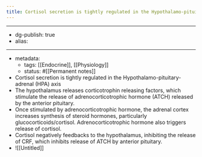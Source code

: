 ```yaml
---
title: Cortisol secretion is tightly regulated in the Hypothalamo-pituitary-adrenal (HPA) axis
---
```


- --
- dg-publish: true
- alias:
- --
- metadata:
	- tags: [[Endocrine]], [[Physiology]]
	- status: #[[Permanent notes]]
- Cortisol secretion is tightly regulated in the Hypothalamo-pituitary-adrenal (HPA) axis
- The hypothalamus releases corticotrophin releasing factors, which stimulate the release of adrenocorticotrophic hormone (ATCH) released by the anterior pituitary.
- Once stimulated by adrenocorticotrophic hormone, the adrenal cortex increases synthesis of steroid hormones, particularly glucocorticoids/cortisol. Adrenocorticotrophic hormone also triggers release of cortisol.
- Cortisol negatively feedbacks to the hypothalamus, inhibiting the release of CRF, which inhibits release of ATCH by anterior pituitary.
- ![[Untitled]]